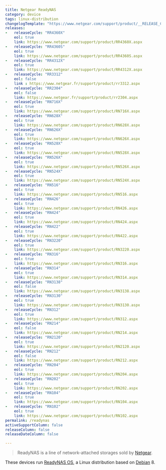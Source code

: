 ```yaml
---
title: Netgear ReadyNAS
category: device
tags: linux-distribution
changelogTemplate: "https://www.netgear.com/support/product/__RELEASE_CYCLE__.aspx"
releases:
-   releaseCycle: "RR4360X"
    eol: true
    link: https://www.netgear.com/support/product/RR4360X.aspx
-   releaseCycle: "RR4360S"
    eol: true
    link: https://www.netgear.com/support/product/RR4360S.aspx
-   releaseCycle: "RR4312X"
    eol: true
    link: https://www.netgear.com/support/product/RR4312X.aspx
-   releaseCycle: "RR3312"
    eol: false
    link : https://www.netgear.fr/support/product/rr3312.aspx
-   releaseCycle: "RR2304"
    eol: false
    link: https://www.netgear.fr/support/product/rr2304.aspx
-   releaseCycle: "RN716X"
    eol: true
    link: https://www.netgear.com/support/product/RN716X.aspx
-   releaseCycle: "RN628X"
    eol: true
    link: https://www.netgear.com/support/product/RN628X.aspx
-   releaseCycle: "RN626X"
    eol: true
    link: https://www.netgear.com/support/product/RN626X.aspx
-   releaseCycle: "RN528X"
    eol: true
    link: https://www.netgear.com/support/product/RN528X.aspx
-   releaseCycle: "RN526X"
    eol: true
    link: https://www.netgear.com/support/product/RN526X.aspx
-   releaseCycle: "RN524X"
    eol: true
    link: https://www.netgear.com/support/product/RN524X.aspx
-   releaseCycle: "RN516"
    eol: true
    link: https://www.netgear.com/support/product/RN516.aspx
-   releaseCycle: "RN426"
    eol: true
    link: https://www.netgear.com/support/product/RN426.aspx
-   releaseCycle: "RN424"
    eol: true
    link: https://www.netgear.com/support/product/RN424.aspx
-   releaseCycle: "RN422"
    eol: true
    link: https://www.netgear.com/support/product/RN422.aspx
-   releaseCycle: "RN3220"
    eol: true
    link: https://www.netgear.com/support/product/RN3220.aspx
-   releaseCycle: "RN316"
    eol: true
    link: https://www.netgear.com/support/product/RN316.aspx
-   releaseCycle: "RN314"
    eol: true
    link: https://www.netgear.com/support/product/RN314.aspx
-   releaseCycle: "RN3138"
    eol: false
    link: https://www.netgear.com/support/product/RN3138.aspx
-   releaseCycle: "RN3130"
    eol: true
    link: https://www.netgear.com/support/product/RN3130.aspx
-   releaseCycle: "RN312"
    eol: true
    link: https://www.netgear.com/support/product/RN312.aspx
-   releaseCycle: "RN214"
    eol: false
    link: https://www.netgear.com/support/product/RN214.aspx
-   releaseCycle: "RN2120"
    eol: true
    link: https://www.netgear.com/support/product/RN2120.aspx
-   releaseCycle: "RN212"
    eol: false
    link: https://www.netgear.com/support/product/RN212.aspx
-   releaseCycle: "RN204"
    eol: true
    link: https://www.netgear.com/support/product/RN204.aspx
-   releaseCycle: "RN202"
    eol: true
    link: https://www.netgear.com/support/product/RN202.aspx
-   releaseCycle: "RN104"
    eol: true
    link: https://www.netgear.com/support/product/RN104.aspx
-   releaseCycle: "RN102"
    eol: true
    link: https://www.netgear.com/support/product/RN102.aspx
permalink: /readynas
activeSupportColumn: false
releaseColumn: false
releaseDateColumn: false

---
```


> ReadyNAS is a line of network-attached storages sold by [Netgear](https://www.netgear.com/).

These devices run [ReadyNAS OS](https://www.netgear.com/support/product/ReadyNAS_OS_6.aspx), a Linux distribution based on [Debian](https://endoflife.date/debian) 8.
